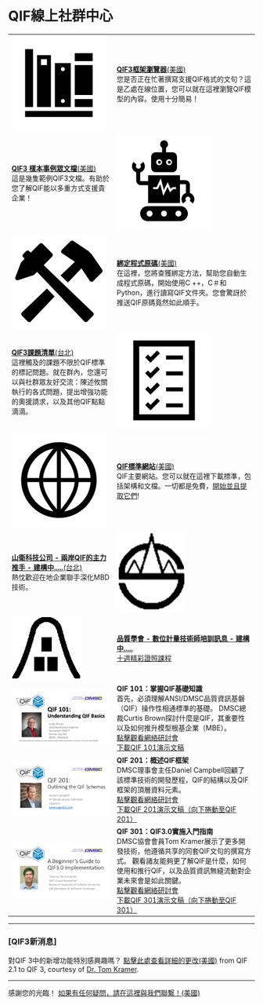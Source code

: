 # QIF線上社群中心 

|  |  |
| :---        |     :---      |
| [![](img/docs.png?raw=true)](https://qualityinformationframework.github.io/qif3-browser/qif3.html)   |  [**QIF3框架瀏覽器**(美國)](https://qualityinformationframework.github.io/qif3-browser/qif3.html) <br>您是否正在忙著撰寫支援QIF格式的文句？這是乙處在線位置，您可以就在這裡瀏覽QIF模型的內容。使用十分簡易！ |
| [**QIF3 樣本事例眾文檔**(美國)](https://github.com/QualityInformationFramework/qif-community/tree/master/samples) <br> 這是幾隻範例QIF3文檔。有助於您了解QIF能以多重方式支援貴企業！ | [![](img/samples.png?raw=true)](https://github.com/QualityInformationFramework/qif-community/tree/master/samples) |
| [![](img/bindings.png?raw=true)](https://github.com/QualityInformationFramework/qif-community/tree/master/bindings)   | [**綁定程式原碼**(美國)](https://github.com/QualityInformationFramework/qif-community/tree/master/bindings) <br> 在這裡，您將查獲綁定方法，幫助您自動生成程式原碼，開始使用C ++，C＃和Python，進行讀寫QIF文件夾。您會驚訝於推送QIF原碼竟然如此順手。     |
| [**QIF3課題清單**(台北)](https://github.com/CNS-QIF/QualityInformationFramework.github.io/issues)  <br> 這裡觸及的課題不限於QIF標準的標記問題。就在群內，您還可以與社群眾友好交流：陳述攸關執行的各式問題，提出增強功能的奧援請求，以及其他QIF點點滴滴。   | [![](img/issues.png?raw=true)](https://github.com/QualityInformationFramework/qif-community/issues) |
| [![](img/website.png?raw=true)](http://qifstandards.org/)   | [**QIF標準網站**(美國)](http://qifstandards.org/) <br> QIF主要網站。您可以就在這裡下載標準，包括架構和文檔。一切都是免費，[開始並且提取它們](http://qifstandards.org/download/)! |
| [**山衛科技公司 - 兩岸QIF的主力推手 - 建構中.....**(台北)](https://www.samwells.com/bc/)  <br> 熱忱歡迎在地企業聯手深化MBD技術。   | [![](img/samwell.png?raw=true)](https://github.com/QualityInformationFramework/qif-community/issues) |
| [![](img/CSQ.png?raw=true)](http://qifstandards.org/)   | [**品質學會 - 數位計量技術師培訓訊息 - 建構中.....**](http://www.csq.org.tw/mp.asp?mp=1) <br> [十週精彩證照課程](http://www.csq.org.tw/mp.asp?mp=1) |
| [![](img/QIF101.png?raw=true)](http://qifstandards.org/)   | **QIF 101：掌握QIF基礎知識**  <br> 首先，必須理解ANSI/DMSC品質資訊基磐（QIF）操作性相通標準的基礎。 DMSC總裁Curtis Brown探討什麼是QIF，其重要性以及如何推升模型根基企業（MBE）。 <br>  [點擊觀看網絡研討會](https://youtu.be/3vsDCkxfIZg?DMSC=QIFTutorials)  <br> [下載QIF 101演示文稿](https://qifstandards.org/wp-content/uploads/2014/08/QIF-Webinar-PDF-Combined.pdf) |
| [![](img/QIF201.png?raw=true)](https://qualityinformationframework.github.io/qif3-browser/qif3.html)   |  **QIF 201：概述QIF框架** <br>DMSC理事會主任Daniel Campbell回顧了該標準技術的開發歷程，QIF的結構以及QIF框架的頂層資料元素。<br>  [點擊觀看網絡研討會](https://youtu.be/_OqZzdjB5lo?DMSC=QIFTutorials)  <br> [下載QIF 201演示文稿（向下捲動至QIF 201）](https://qifstandards.org/wp-content/uploads/2014/08/QIF-Webinar-PDF-Combined.pdf) |
| [![](img/QIF301.png?raw=true)](https://qualityinformationframework.github.io/qif3-browser/qif3.html)   |  **QIF 301：QIF3.0實施入門指南** <br>DMSC協會會員Tom Kramer展示了更多開發技術，他遵循共享的同套QIF文句的撰寫方式。 觀看諸友能夠更了解QIF是什麼，如何使用和推行QIF，以及品質資訊無縫流動對企業未來會是如此關鍵。<br>  [點擊觀看網絡研討會](https://youtu.be/F-hHwdNUy_M?DMSC=QIFTutorials)  <br> [下載QIF 301演示文稿（向下捲動至QIF 301）](https://qifstandards.org/wp-content/uploads/2014/08/QIF-Webinar-PDF-Combined.pdf) |

---

### [QIF3新消息]

對QIF 3中的新增功能特別感興趣嗎？ [點擊此處查看詳細的更改(美國)](https://qualityinformationframework.github.io/QIF3.0ChangesFrom2.1.pdf) from QIF 2.1 to QIF 3, courtesy of [Dr. Tom Kramer](https://www.nist.gov/people/thomas-kramer). 


---
  
感謝您的光臨！ [如果有任何疑問，請在這裡與我們聯繫！(美國)](https://qifstandards.org/contact/)

